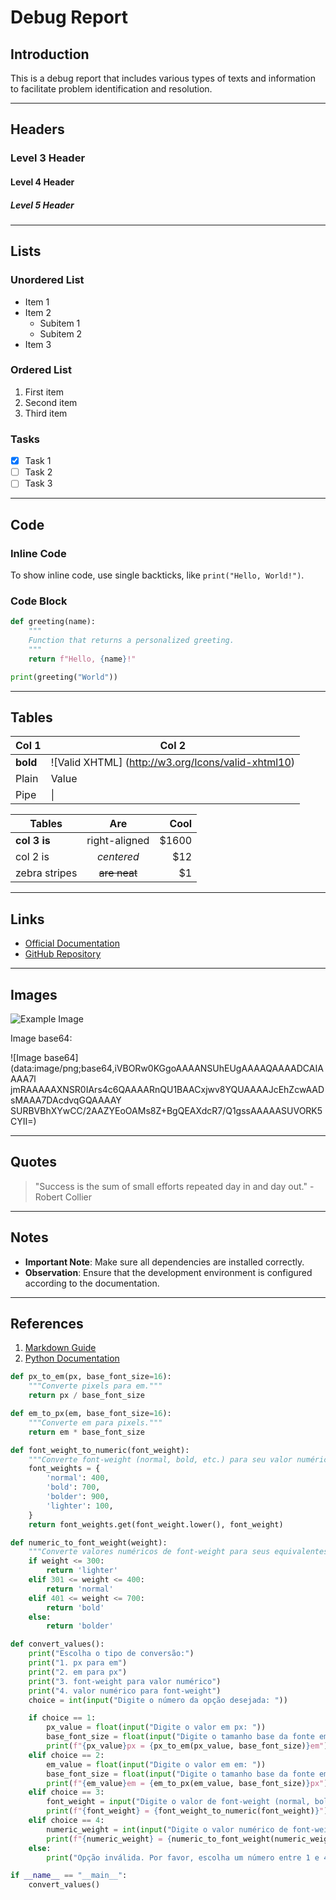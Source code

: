 # Debug Report

## Introduction

This is a debug report that includes various types of texts and information to facilitate problem identification and resolution.

---

## Headers

### Level 3 Header

#### Level 4 Header

##### Level 5 Header

---

## Lists

### Unordered List

- Item 1
- Item 2
    - Subitem 1
    - Subitem 2
- Item 3

### Ordered List

1. First item
2. Second item
3. Third item

### Tasks

- [x] Task 1
- [ ] Task 2
- [ ] Task 3

---

## Code

### Inline Code

To show inline code, use single backticks, like `print("Hello, World!")`.

### Code Block

```python
def greeting(name):
    """
    Function that returns a personalized greeting.
    """
    return f"Hello, {name}!"

print(greeting("World"))
```

---

## Tables

| Col 1   | Col 2                                              |
|-------- |----------------------------------------------------|
|**bold** | ![Valid XHTML] (http://w3.org/Icons/valid-xhtml10) |
| Plain   | Value                                              |
| Pipe    | \|                                                 |

| Tables        | Are           | Cool  |
| ------------- |:-------------:| -----:|
| **col 3 is**  | right-aligned | $1600 |
| col 2 is      | *centered*    |   $12 |
| zebra stripes | ~~are neat~~  |    $1 |

---

## Links

- [Official Documentation](https://www.example.com)
- [GitHub Repository](https://github.com/user/repo)

---

## Images

![Example Image](http://w3.org/Icons/valid-xhtml10)

Image base64:

![Image base64](data:image/png;base64,iVBORw0KGgoAAAANSUhEUgAAAAQAAAADCAIAAAA7l
jmRAAAAAXNSR0IArs4c6QAAAARnQU1BAACxjwv8YQUAAAAJcEhZcwAADsMAAA7DAcdvqGQAAAAY
SURBVBhXYwCC/2AAZYEoOAMs8Z+BgQEAXdcR7/Q1gssAAAAASUVORK5CYII=)

---

## Quotes

> "Success is the sum of small efforts repeated day in and day out." - Robert Collier

---

## Notes

- **Important Note**: Make sure all dependencies are installed correctly.
- **Observation**: Ensure that the development environment is configured according to the documentation.

---

## References

1. [Markdown Guide](https://www.markdownguide.org/)
2. [Python Documentation](https://docs.python.org/3/)

```python
def px_to_em(px, base_font_size=16):
    """Converte pixels para em."""
    return px / base_font_size

def em_to_px(em, base_font_size=16):
    """Converte em para pixels."""
    return em * base_font_size

def font_weight_to_numeric(font_weight):
    """Converte font-weight (normal, bold, etc.) para seu valor numérico equivalente."""
    font_weights = {
        'normal': 400,
        'bold': 700,
        'bolder': 900,
        'lighter': 100,
    }
    return font_weights.get(font_weight.lower(), font_weight)

def numeric_to_font_weight(weight):
    """Converte valores numéricos de font-weight para seus equivalentes nominais."""
    if weight <= 300:
        return 'lighter'
    elif 301 <= weight <= 400:
        return 'normal'
    elif 401 <= weight <= 700:
        return 'bold'
    else:
        return 'bolder'

def convert_values():
    print("Escolha o tipo de conversão:")
    print("1. px para em")
    print("2. em para px")
    print("3. font-weight para valor numérico")
    print("4. valor numérico para font-weight")
    choice = int(input("Digite o número da opção desejada: "))

    if choice == 1:
        px_value = float(input("Digite o valor em px: "))
        base_font_size = float(input("Digite o tamanho base da fonte em px (padrão 16px): ") or 16)
        print(f"{px_value}px = {px_to_em(px_value, base_font_size)}em")
    elif choice == 2:
        em_value = float(input("Digite o valor em em: "))
        base_font_size = float(input("Digite o tamanho base da fonte em px (padrão 16px): ") or 16)
        print(f"{em_value}em = {em_to_px(em_value, base_font_size)}px")
    elif choice == 3:
        font_weight = input("Digite o valor de font-weight (normal, bold, etc.): ")
        print(f"{font_weight} = {font_weight_to_numeric(font_weight)}")
    elif choice == 4:
        numeric_weight = int(input("Digite o valor numérico de font-weight: "))
        print(f"{numeric_weight} = {numeric_to_font_weight(numeric_weight)}")
    else:
        print("Opção inválida. Por favor, escolha um número entre 1 e 4.")

if __name__ == "__main__":
    convert_values()
```

